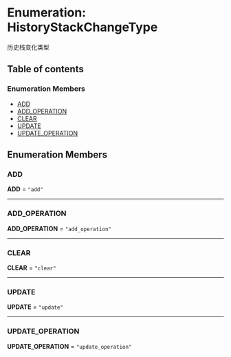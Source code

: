 # Enumeration: HistoryStackChangeType

历史栈变化类型

## Table of contents

### Enumeration Members

* [ADD](/auto-docs/free-history-plugin/enums/HistoryStackChangeType.md#add)
* [ADD\_OPERATION](/auto-docs/free-history-plugin/enums/HistoryStackChangeType.md#add_operation)
* [CLEAR](/auto-docs/free-history-plugin/enums/HistoryStackChangeType.md#clear)
* [UPDATE](/auto-docs/free-history-plugin/enums/HistoryStackChangeType.md#update)
* [UPDATE\_OPERATION](/auto-docs/free-history-plugin/enums/HistoryStackChangeType.md#update_operation)

## Enumeration Members

### ADD

**ADD** = `"add"`

***

### ADD\_OPERATION

**ADD\_OPERATION** = `"add_operation"`

***

### CLEAR

**CLEAR** = `"clear"`

***

### UPDATE

**UPDATE** = `"update"`

***

### UPDATE\_OPERATION

**UPDATE\_OPERATION** = `"update_operation"`
